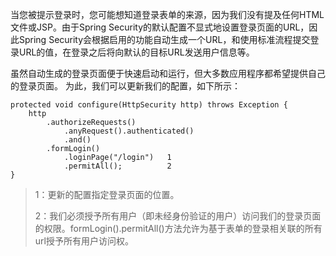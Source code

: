 当您被提示登录时，您可能想知道登录表单的来源，因为我们没有提及任何HTML文件或JSP。由于Spring Security的默认配置不显式地设置登录页面的URL，因此Spring Security会根据启用的功能自动生成一个URL，和使用标准流程提交登录URL的值，在登录之后将向默认的目标URL发送用户信息等。

虽然自动生成的登录页面便于快速启动和运行，但大多数应用程序都希望提供自己的登录页面。 为此，我们可以更新我们的配置，如下所示：

```
protected void configure(HttpSecurity http) throws Exception {
    http
        .authorizeRequests()
            .anyRequest().authenticated()
            .and()
        .formLogin()
            .loginPage("/login")   1
            .permitAll();          2
}
```

> 1：更新的配置指定登录页面的位置。
>
> 2：我们必须授予所有用户（即未经身份验证的用户）访问我们的登录页面的权限。formLogin\(\).permitAll\(\)方法允许为基于表单的登录相关联的所有url授予所有用户访问权。



